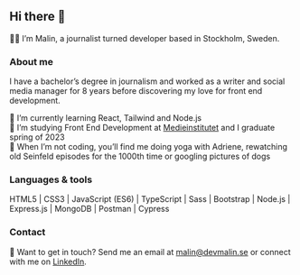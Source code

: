 ## Hi there 👋

👩‍💻 I’m Malin, a journalist turned developer based in Stockholm, Sweden.

### About me
I have a bachelor’s degree in journalism and worked as a writer and social media manager for 8 years before discovering my love for front end development. 

🌱 I’m currently learning React, Tailwind and Node.js <br />
🚀 I’m studying Front End Development at [Medieinstitutet](https://medieinstitutet.se/utbildningar/front-end-developer/) and I graduate spring of 2023 <br />
🐶 When I’m not coding, you’ll find me doing yoga with Adriene, rewatching old Seinfeld episodes for the 1000th time or googling pictures of dogs

### Languages & tools
HTML5 | CSS3 | JavaScript (ES6) | TypeScript | Sass | Bootstrap | Node.js | Express.js | MongoDB | Postman | Cypress

### Contact
💬 Want to get in touch? Send me an email at malin@devmalin.se or connect with me on [LinkedIn](https://www.linkedin.com/in/malin-helena-nilsson/).
